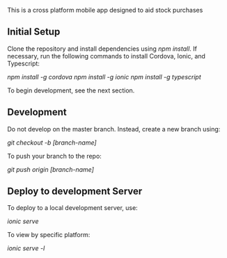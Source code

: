 This is a cross platform mobile app designed to aid stock purchases

## Initial Setup

Clone the repository and install dependencies using *npm install*. If 
necessary, run the following commands to install Cordova, Ionic, and 
Typescript:

*npm install -g cordova*
*npm install -g ionic*
*npm install -g typescript*

To begin development, see the next section.

## Development

Do not develop on the master branch. Instead, create a new branch using:

*git checkout -b [branch-name]*

To push your branch to the repo:

*git push origin [branch-name]*

## Deploy to development Server

To deploy to a local development server, use:

*ionic serve*

To view by specific platform:

*ionic serve -l*